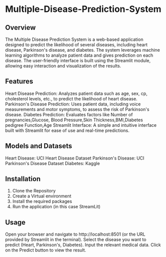 # Multiple-Disease-Prediction-System

## Overview
The Multiple Disease Prediction System is a web-based application designed to predict the likelihood of several diseases, including heart disease, Parkinson's disease, and diabetes. The system leverages machine learning algorithms to analyze patient data and gives prediction on each disease. The user-friendly interface is built using the Streamlit module, allowing easy interaction and visualization of the results.

## Features
 Heart Disease Prediction: Analyzes patient data such as age, sex, cp, cholesterol levels, etc., to predict the likelihood of heart disease.
 Parkinson's Disease Prediction: Uses patient data, including voice measurements and motor symptoms, to assess the risk of Parkinson's disease.
 Diabetes Prediction: Evaluates factors like Number of pregnancies,Glucose, Blood Pressure,Skin Thickness,BMI,Diabetes pedigree Function,Age
 Streamlit Interface: A simple and intuitive interface built with Streamlit for ease of use and real-time predictions.

## Models and Datasets
Heart Disease: UCI Heart Disease Dataset
Parkinson's Disease: UCI Parkinson's Disease Dataset
Diabetes: Kaggle 

## Installation 
1. Clone the Repository
2. Create a Virtual environment
3. Install the required packages
4. Run the application (in this case StreamLit)
   
## Usage
Open your browser and navigate to http://localhost:8501 (or the URL provided by Streamlit in the terminal).
Select the disease you want to predict (Heart, Parkinson's, Diabetes).
Input the relevant medical data.
Click on the Predict button to view the result.



 
